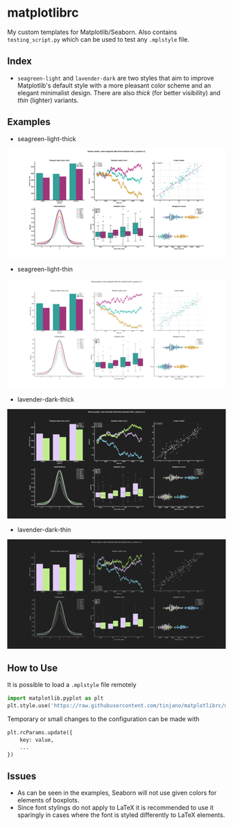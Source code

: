 # matplotlibrc
My custom templates for Matplotlib/Seaborn. Also contains `testing_script.py` which can be used to test any `.mplstyle` file.

## Index
- `seagreen-light` and `lavender-dark` are two styles that aim to improve Matplotlib's default style
with a more pleasant color scheme and an elegant minimalist design. There are also *thick* (for better visibility)
and *thin* (lighter) variants.

## Examples
- seagreen-light-thick

<img src="plots/seagreen-light-thick.png">

- seagreen-light-thin

<img src="plots/seagreen-light-thin.png">

- lavender-dark-thick

<img src="plots/lavender-dark-thick.png">

- lavender-dark-thin
<img src="plots/lavender-dark-thin.png">

## How to Use
It is possible to load a `.mplstyle` file remotely

```python
import matplotlib.pyplot as plt
plt.style.use('https://raw.githubusercontent.com/tinjano/matplotlibrc/main/lavender-dark-thick.mplstyle')
```

Temporary or small changes to the configuration can be made with

```python
plt.rcParams.update({
	key: value,
	...
})
```


## Issues
- As can be seen in the examples, Seaborn will not use given colors for
elements of boxplots. 
- Since font stylings do not apply to LaTeX it is recommended to use
it sparingly in cases where the font is styled differently to LaTeX elements.

